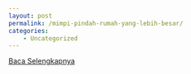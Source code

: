 ```yaml
---
layout: post
permalink: /mimpi-pindah-rumah-yang-lebih-besar/
categories:
    - Uncategorized
---
```


[Baca Selengkapnya](/08)